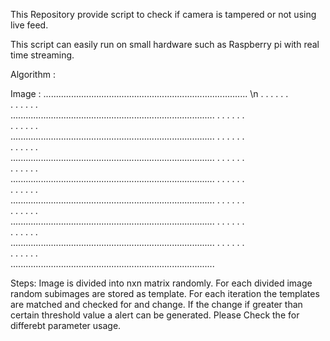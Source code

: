 



 This Repository provide script to check if camera is tampered or not using live feed.
 
 This script can easily run  on small hardware such as Raspberry pi with real time streaming.
 
 Algorithm : 
 
 Image :
................................................................................. \n
.		.		.		.		.		.	
.		.		.		.		.		.	
.................................................................................
.		.		.		.		.		.	
.		.		.		.		.		.	
.................................................................................
.		.		.		.		.		.	
.		.		.		.		.		.	
.................................................................................
.		.		.		.		.		.	
.		.		.		.		.		.	
.................................................................................
.		.		.		.		.		.	
.		.		.		.		.		.	
.................................................................................
.		.		.		.		.		.	
.		.		.		.		.		.	
.................................................................................
.		.		.		.		.		.	
.		.		.		.		.		.	
.................................................................................
.		.		.		.		.		.	
.		.		.		.		.		.	
.................................................................................

Steps:
	Image is divided into nxn matrix randomly.
	For each divided image random subimages are stored as template.
	For each iteration the templates are matched and checked for and change.
	If the change if greater than certain threshold value a alert can be generated.
	Please Check the for differebt parameter usage.
